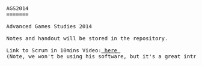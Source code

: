 <PRE>
AGS2014
=======

Advanced Games Studies 2014

Notes and handout will be stored in the repository.

Link to Scrum in 10mins Video:<a href="http://www.youtube.com/watch?v=XU0llRltyFM"> here </a>
(Note, we won't be using his software, but it's a great introduction).
</PRE>
